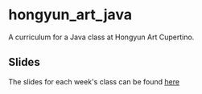 # hongyun_art_java
A curriculum for a Java class at Hongyun Art Cupertino.

## Slides
The slides for each week's class can be found [here](https://drive.google.com/drive/folders/1Exl-Ogz7hRAjLSJfpfiG8pEBPwPtCsu9?usp=sharing)
